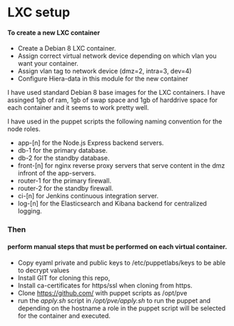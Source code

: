 # LXC setup
#### To create a new LXC container
* Create a Debian 8 LXC container.
* Assign correct virtual network device depending on which vlan you want your container.
* Assign vlan tag to network device (dmz=2, intra=3, dev=4)
* Configure Hiera-data in this module for the new container

I have used standard Debian 8 base images for the LXC containers.
I have assinged 1gb of ram, 1gb of swap space and 1gb of harddrive space for each container
and it seems to work pretty well.

I have used in the puppet scripts the following naming convention
for the node roles.
* app-[n] for the Node.js Express backend servers.
* db-1 for the primary database.
* db-2 for the standby database.
* front-[n] for nginx reverse proxy servers that serve content in the dmz infront of the app-servers.
* router-1 for the primary firewall.
* router-2 for the standby firewall.
* ci-[n] for Jenkins continuous integration server.
* log-[n] for the Elasticsearch and Kibana backend for centralized logging.

### Then
#### perform manual steps that must be performed on each virtual container.
* Copy eyaml private and public keys to /etc/puppetlabs/keys to be able to decrypt values
* Install GIT for cloning this repo,
* Install ca-certificates for https/ssl when cloning from https.
* Clone https://github.com/ with puppet scripts as /opt/pve
* run the *apply.sh* script in */opt/pve/apply.sh* to run the puppet and
depending on the hostname a role in the puppet script will be selected
for the container and executed.

